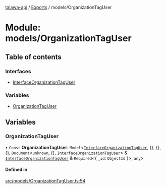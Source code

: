 [talawa-api](../README.md) / [Exports](../modules.md) / models/OrganizationTagUser

# Module: models/OrganizationTagUser

## Table of contents

### Interfaces

- [InterfaceOrganizationTagUser](../interfaces/models_OrganizationTagUser.InterfaceOrganizationTagUser.md)

### Variables

- [OrganizationTagUser](models_OrganizationTagUser.md#organizationtaguser)

## Variables

### OrganizationTagUser

• `Const` **OrganizationTagUser**: `Model`\<[`InterfaceOrganizationTagUser`](../interfaces/models_OrganizationTagUser.InterfaceOrganizationTagUser.md), \{\}, \{\}, \{\}, `Document`\<`unknown`, \{\}, [`InterfaceOrganizationTagUser`](../interfaces/models_OrganizationTagUser.InterfaceOrganizationTagUser.md)\> & [`InterfaceOrganizationTagUser`](../interfaces/models_OrganizationTagUser.InterfaceOrganizationTagUser.md) & `Required`\<\{ `_id`: `ObjectId`  \}\>, `any`\>

#### Defined in

[src/models/OrganizationTagUser.ts:54](https://github.com/PalisadoesFoundation/talawa-api/blob/636e51c/src/models/OrganizationTagUser.ts#L54)

